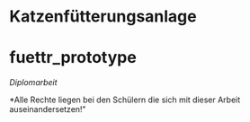 # Katzenfütterungsanlage
# fuettr_prototype
*Diplomarbeit*

*Alle Rechte liegen bei den Schülern die sich mit dieser Arbeit auseinandersetzen!"

